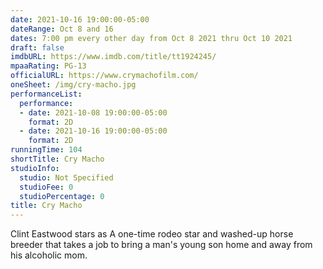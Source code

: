 ```yaml
---
date: 2021-10-16 19:00:00-05:00
dateRange: Oct 8 and 16
dates: 7:00 pm every other day from Oct 8 2021 thru Oct 10 2021
draft: false
imdbURL: https://www.imdb.com/title/tt1924245/
mpaaRating: PG-13
officialURL: https://www.crymachofilm.com/
oneSheet: /img/cry-macho.jpg
performanceList:
  performance:
  - date: 2021-10-08 19:00:00-05:00
    format: 2D
  - date: 2021-10-16 19:00:00-05:00
    format: 2D
runningTime: 104
shortTitle: Cry Macho
studioInfo:
  studio: Not Specified
  studioFee: 0
  studioPercentage: 0
title: Cry Macho
---
```


Clint Eastwood stars as A one-time rodeo star and washed-up horse breeder that takes a job to bring a man's young son home and away from his alcoholic mom.
